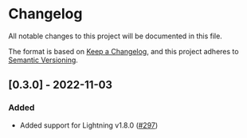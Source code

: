 # Changelog
All notable changes to this project will be documented in this file.

The format is based on [Keep a Changelog](https://keepachangelog.com/en/1.0.0/),
and this project adheres to [Semantic Versioning](https://semver.org/spec/v2.0.0.html).

## [0.3.0] - 2022-11-03

### Added

- Added support for Lightning v1.8.0 ([#297](https://github.com/Lightning-AI/lightning-transformers/pull/297))
